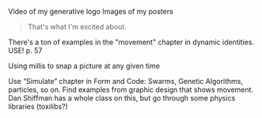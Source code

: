 Video of my generative logo
Images of my posters
> That's what I'm excited about.


There's a ton of examples in the "movement" chapter in dynamic identities. USE! p. 57

Using millis to snap a picture at any given time

Use “Simulate” chapter in Form and Code: Swarms, Genetic Algorithms, particles, so on.
Find examples from graphic design that shows movement.
Dan Shiffman has a whole class on this, but go through some physics libraries (toxilibs?)